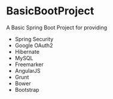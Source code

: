 # BasicBootProject

A Basic Spring Boot Project for providing
 - Spring Security
 - Google OAuth2
 - Hibernate
 - MySQL
 - Freemarker
 - AngularJS
 - Grunt
 - Bower
 - Bootstrap
